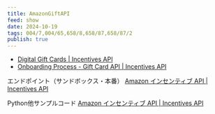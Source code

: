 ```yaml
---
title: AmazonGiftAPI
feed: show
date: 2024-10-19
tags: 004/7,004/65,658/8,658/87,658/87/2
publish: true
---
```

- [Digital Gift Cards \| Incentives API](https://developer.amazon.com/ja/docs/incentives-api/digital-gift-cards.html) 
- [Onboarding Process - Gift Card API \| Incentives API](https://developer.amazon.com/ja/docs/incentives-api/onboarding-process.html)

エンドポイント（サンドボックス・本番）
[Amazon インセンティブ API | Incentives API](https://developer.amazon.com/ja/docs/incentives-api/incentives-api.html#sandbox-endpoints)

Python他サンプルコード
[Amazon インセンティブ API | Incentives API](https://developer.amazon.com/ja/docs/incentives-api/incentives-api.html#incentives-api-samples)

